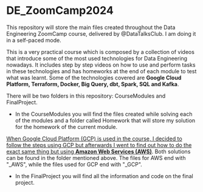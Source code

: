 # DE_ZoomCamp2024

This repository will store the main files created throughout the Data Engineering ZoomCamp course, delivered by @DataTalksClub. I am doing it in a self-paced mode.

This is a very practical course which is composed by a collection of videos that introduce some of the most used technologies for Data Engineering nowadays. It includes step by step videos on how to use and perform tasks in these technologies and has homeworks at the end of each module to test what was learnt. Some of the technologies covered are **Google Cloud Platform, Terraform, Docker, Big Query, dbt, Spark, SQL and Kafka**.

There will be two folders in this repository: CourseModules and FinalProject. 

* In the CourseModules you will find the files created while solving each of the modules and a folder called Homework that will store my solution for the homework of the current module.
  
<ins>When Google Cloud Platform (GCP) is used in the course, I decided to follow the steps using GCP but afterwards I went to find out how to do the exact same thing but using **Amazon Web Services (AWS)**</ins>. Both solutions can be found in the folder mentioned above. The files for AWS end with "_AWS", while the files used for GCP end with "_GCP".
* In the FinalProject you will find all the information and code on the final project.

